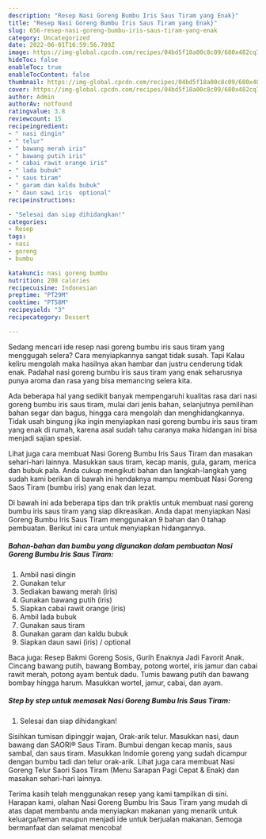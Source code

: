 ```yaml
---
description: "Resep Nasi Goreng Bumbu Iris Saus Tiram yang Enak}"
title: "Resep Nasi Goreng Bumbu Iris Saus Tiram yang Enak}"
slug: 656-resep-nasi-goreng-bumbu-iris-saus-tiram-yang-enak
category: Uncategorized
date: 2022-06-01T16:59:56.709Z
image: https://img-global.cpcdn.com/recipes/04bd5f18a00c8c09/680x482cq70/nasi-goreng-bumbu-iris-saus-tiram-foto-resep-utama.jpg
hideToc: false
enableToc: true
enableTocContent: false
thumbnail: https://img-global.cpcdn.com/recipes/04bd5f18a00c8c09/680x482cq70/nasi-goreng-bumbu-iris-saus-tiram-foto-resep-utama.jpg
cover: https://img-global.cpcdn.com/recipes/04bd5f18a00c8c09/680x482cq70/nasi-goreng-bumbu-iris-saus-tiram-foto-resep-utama.jpg
author: Admin
authorAv: notfound
ratingvalue: 3.8
reviewcount: 15
recipeingredient:
- " nasi dingin"
- " telur"
- " bawang merah iris"
- " bawang putih iris"
- " cabai rawit orange iris"
- " lada bubuk"
- " saus tiram"
- " garam dan kaldu bubuk"
- " daun sawi iris  optional"
recipeinstructions:

- "Selesai dan siap dihidangkan!"
categories:
- Resep
tags:
- nasi
- goreng
- bumbu

katakunci: nasi goreng bumbu 
nutrition: 208 calories
recipecuisine: Indonesian
preptime: "PT29M"
cooktime: "PT58M"
recipeyield: "3"
recipecategory: Dessert

---
```



Sedang mencari ide resep nasi goreng bumbu iris saus tiram yang menggugah selera? Cara menyiapkannya sangat tidak susah. Tapi Kalau keliru mengolah maka hasilnya akan hambar dan justru cenderung tidak enak. Padahal nasi goreng bumbu iris saus tiram yang enak seharusnya punya aroma dan rasa yang bisa memancing selera kita.


Ada beberapa hal yang sedikit banyak mempengaruhi kualitas rasa dari nasi goreng bumbu iris saus tiram, mulai dari jenis bahan, selanjutnya pemilihan bahan segar dan bagus, hingga cara mengolah dan menghidangkannya. Tidak usah bingung jika ingin menyiapkan nasi goreng bumbu iris saus tiram yang enak di rumah, karena asal sudah tahu caranya maka hidangan ini bisa menjadi sajian spesial.

Lihat juga cara membuat Nasi Goreng Bumbu Iris Saus Tiram dan masakan sehari-hari lainnya. Masukkan saus tiram, kecap manis, gula, garam, merica dan bubuk pala. Anda cukup mengikuti bahan dan langkah-langkah yang sudah kami berikan di bawah ini hendaknya mampu membuat Nasi Goreng Saos Tiram (bumbu iris) yang enak dan lezat.


Di bawah ini ada beberapa tips dan trik praktis untuk membuat nasi goreng bumbu iris saus tiram yang siap dikreasikan. Anda dapat menyiapkan Nasi Goreng Bumbu Iris Saus Tiram menggunakan 9 bahan dan 0 tahap pembuatan. Berikut ini cara untuk menyiapkan hidangannya.

<!--inarticleads1-->

##### Bahan-bahan dan bumbu yang digunakan dalam pembuatan Nasi Goreng Bumbu Iris Saus Tiram:

1. Ambil  nasi dingin
1. Gunakan  telur
1. Sediakan  bawang merah (iris)
1. Gunakan  bawang putih (iris)
1. Siapkan  cabai rawit orange (iris)
1. Ambil  lada bubuk
1. Gunakan  saus tiram
1. Gunakan  garam dan kaldu bubuk
1. Siapkan  daun sawi (iris) / optional


Baca juga: Resep Bakmi Goreng Sosis, Gurih Enaknya Jadi Favorit Anak. Cincang bawang putih, bawang Bombay, potong wortel, iris jamur dan cabai rawit merah, potong ayam bentuk dadu. Tumis bawang putih dan bawang bombay hingga harum. Masukkan wortel, jamur, cabai, dan ayam. 

<!--inarticleads2-->

##### Step by step untuk memasak Nasi Goreng Bumbu Iris Saus Tiram:


1. Selesai dan siap dihidangkan!

Sisihkan tumisan dipinggir wajan, Orak-arik telur. Masukkan nasi, daun bawang dan SAORI® Saus Tiram. Bumbui dengan kecap manis, saus sambal, dan saus tiram. Masukkan Indomie goreng yang sudah dicampur dengan bumbu tadi dan telur orak-arik. Lihat juga cara membuat Nasi Goreng Telur Saori Saos Tiram (Menu Sarapan Pagi Cepat &amp; Enak) dan masakan sehari-hari lainnya. 

Terima kasih telah menggunakan resep yang kami tampilkan di sini. Harapan kami, olahan Nasi Goreng Bumbu Iris Saus Tiram yang mudah di atas dapat membantu anda menyiapkan makanan yang menarik untuk keluarga/teman maupun menjadi ide untuk berjualan makanan. Semoga bermanfaat dan selamat mencoba!
